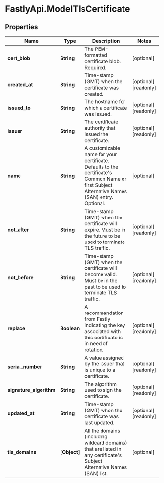 # FastlyApi.ModelTlsCertificate

## Properties

Name | Type | Description | Notes
------------ | ------------- | ------------- | -------------
**cert_blob** | **String** | The PEM-formatted certificate blob. Required. | [optional] 
**created_at** | **String** | Time-stamp (GMT) when the certificate was created. | [optional] [readonly] 
**issued_to** | **String** | The hostname for which a certificate was issued. | [optional] [readonly] 
**issuer** | **String** | The certificate authority that issued the certificate. | [optional] [readonly] 
**name** | **String** | A customizable name for your certificate. Defaults to the certificate&#39;s Common Name or first Subject Alternative Names (SAN) entry. Optional. | [optional] 
**not_after** | **String** | Time-stamp (GMT) when the certificate will expire. Must be in the future to be used to terminate TLS traffic. | [optional] [readonly] 
**not_before** | **String** | Time-stamp (GMT) when the certificate will become valid. Must be in the past to be used to terminate TLS traffic. | [optional] [readonly] 
**replace** | **Boolean** | A recommendation from Fastly indicating the key associated with this certificate is in need of rotation. | [optional] [readonly] 
**serial_number** | **String** | A value assigned by the issuer that is unique to a certificate. | [optional] [readonly] 
**signature_algorithm** | **String** | The algorithm used to sign the certificate. | [optional] [readonly] 
**updated_at** | **String** | Time-stamp (GMT) when the certificate was last updated. | [optional] [readonly] 
**tls_domains** | **[Object]** | All the domains (including wildcard domains) that are listed in any certificate&#39;s Subject Alternative Names (SAN) list. | [optional] 


